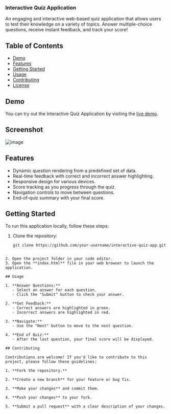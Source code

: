 ### Interactive Quiz Application

An engaging and interactive web-based quiz application that allows users to test their knowledge on a variety of topics. Answer multiple-choice questions, receive instant feedback, and track your score!

## Table of Contents
- [Demo](#demo)
- [Features](#features)
- [Getting Started](#getting-started)
- [Usage](#usage)
- [Contributing](#contributing)
- [License](#license)

## Demo

You can try out the Interactive Quiz Application by visiting the [live demo](https://sample-quiz-app-anshuman-crio.netlify.app/).

## Screenshot
![image](https://github.com/anshumansinha18/sampleQuizApp-crio/assets/39727166/ae59ad07-c334-400b-b59d-65c965fc1096)


## Features

- Dynamic question rendering from a predefined set of data.
- Real-time feedback with correct and incorrect answer highlighting.
- Responsive design for various devices.
- Score tracking as you progress through the quiz.
- Navigation controls to move between questions.
- End-of-quiz summary with your final score.

## Getting Started

To run this application locally, follow these steps:

1. Clone the repository:

   ```
   git clone https://github.com/your-username/interactive-quiz-app.git
```

2. Open the project folder in your code editor.
3. Open the **index.html** file in your web browser to launch the application.

## Usage

1. **Answer Questions:**
   - Select an answer for each question.
   - Click the "Submit" button to check your answer.

2. **Get Feedback:**
   - Correct answers are highlighted in green.
   - Incorrect answers are highlighted in red.

3. **Navigate:**
   - Use the "Next" button to move to the next question.

4. **End of Quiz:**
   - After the last question, your final score will be displayed.

## Contributing

Contributions are welcome! If you'd like to contribute to this project, please follow these guidelines:

1. **Fork the repository.**

2. **Create a new branch** for your feature or bug fix.

3. **Make your changes** and commit them.

4. **Push your changes** to your fork.

5. **Submit a pull request** with a clear description of your changes.
